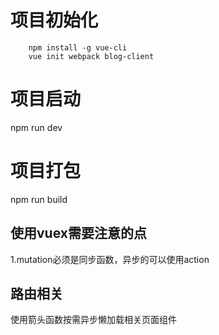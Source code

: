 # 项目初始化

```
    npm install -g vue-cli
    vue init webpack blog-client
```

# 项目启动

npm run dev

# 项目打包

npm run build

## 使用vuex需要注意的点

1.mutation必须是同步函数，异步的可以使用action

## 路由相关

使用箭头函数按需异步懒加载相关页面组件
